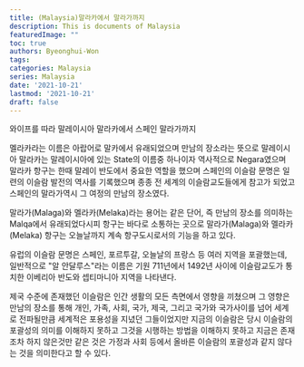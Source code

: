 ```yaml
---
title: (Malaysia)말라카에서 말라가까지
description: This is documents of Malaysia
featuredImage: ""
toc: true
authors: Byeonghui-Won
tags:
categories: Malaysia
series: Malaysia
date: '2021-10-21'
lastmod: '2021-10-21'
draft: false
---
```


와이프를 따라 말레이시아 말라카에서 스페인 말라가까지

멜라카라는 이름은 아랍어로 말카에서 유래되었으며 만남의 장소라는 뜻으로 말레이시아 말라카는 말레이시아에 있는 State의 이름중 하나이자 역사적으로 Negara였으며 말라카 항구는 한때 말레이 반도에서 중요한 역할을 했으며 스페인의 이슬람 문명은 일련의 이슬람 발전의 역사를 기록했으며 종종 전 세계의 이슬람교도들에게 참고가 되었고 스페인의 말라가역시 그 여정의 만남의 장소였다. 

말라가(Malaga)와 멜라카(Melaka)라는 용어는 같은 단어, 즉 만남의 장소를 의미하는 Malqa에서 유래되었다시피 항구는 바다로 소통하는 곳으로 말라가(Malaga)와 멜라카(Melaka) 항구는 오늘날까지 계속 항구도시로서의 기능을 하고 있다. 

유럽의 이슬람 문명은 스페인, 포르투갈, 오늘날의 프랑스 등 여러 지역을 포괄했는데, 일반적으로 "알 안달루스"라는 이름은 기원 711년에서 1492년 사이에 이슬람교도가 통치한 이베리아 반도와 셉티마니아 지역을 나타낸다. 

제국 수준에 존재했던 이슬람은 인간 생활의 모든 측면에서 영향을 끼쳤으며 그 영향은 만남의 장소를 통해 개인, 가족, 사회, 국가, 제국, 그리고 국가와 국가사이를 넘어 세계로 전파될만큼 세계적은 포용성을 지녔던 그들이었지만 지금의 이슬람은 당시 이슬람의 포괄성의 의미를 이해하지 못하고 그것을 시행하는 방법을 이해하지 못하고 지금은 존재조차 하지 않은것만 같은 것은 가정과 사회 등에서 올바른 이슬람의 포괄성과 같지 않다는 것을 의미한다고 할 수 있다.

